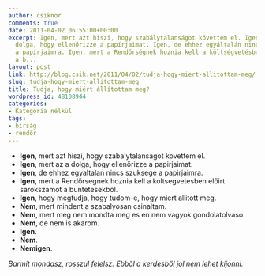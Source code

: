 ```yaml
---
author: csiknor
comments: true
date: 2011-04-02 06:55:00+00:00
excerpt: Igen, mert azt hiszi, hogy szabálytalanságot követtem el. Igen, mert az a
  dolga, hogy ellenőrizze a papírjaimat. Igen, de ehhez egyáltalán nincs szüksége
  a papírjaimra. Igen, mert a Rendőrségnek hoznia kell a költségvetésben előírt sarokszámot
  a b...
layout: post
link: http://blog.csik.net/2011/04/02/tudja-hogy-miert-allitottam-meg/
slug: tudja-hogy-miert-allitottam-meg
title: Tudja, hogy miért állítottam meg?
wordpress_id: 48108944
categories:
- Kategória nélkül
tags:
- bírság
- rendőr
---
```


  * **Igen**, mert azt hiszi, hogy szabalytalansagot kovettem el.
  * **Igen**, mert az a dolga, hogy ellenőrizze a papirjaimat.
  * **Igen**, de ehhez egyaltalan nincs szuksege a papirjaimra.
  * **Igen**, mert a Rendőrsegnek hoznia kell a koltsegvetesben előirt sarokszamot a buntetesekből.
  * **Igen**, hogy megtudja, hogy tudom-e, hogy miert allitott meg.
  * **Nem**, mert mindent a szabalyosan csinaltam.
  * **Nem**, mert meg nem mondta meg es en nem vagyok gondolatolvaso.
  * **Nem**, de nem is akarom.
  * **Igen**.
  * **Nem**.
  * **Nemigen**.

_Barmit mondasz, rosszul felelsz. Ebből a kerdesből jol nem lehet kijonni._
